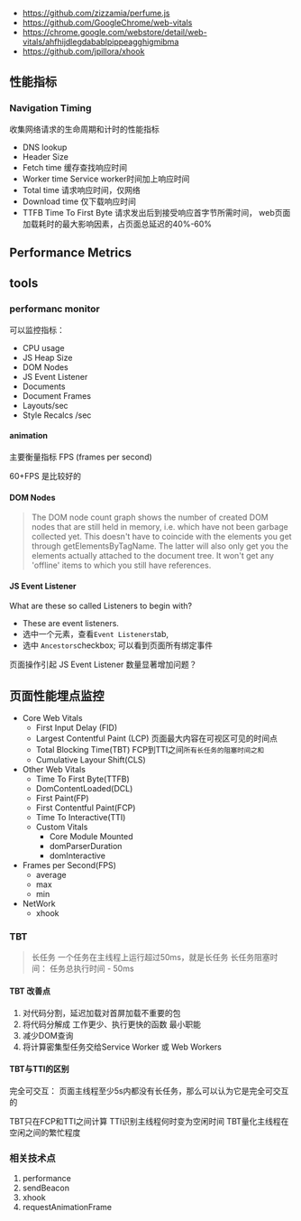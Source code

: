 + https://github.com/zizzamia/perfume.js
+ https://github.com/GoogleChrome/web-vitals
+ https://chrome.google.com/webstore/detail/web-vitals/ahfhijdlegdabablpippeagghigmibma
+ https://github.com/jpillora/xhook

## 性能指标
### Navigation Timing
收集网络请求的生命周期和计时的性能指标
+ DNS lookup
+ Header Size
+ Fetch time 缓存查找响应时间
+ Worker time Service worker时间加上响应时间
+ Total time 请求响应时间，仅网络
+ Download time 仅下载响应时间
+ TTFB Time To First Byte 请求发出后到接受响应首字节所需时间， web页面加载耗时的最大影响因素，占页面总延迟的40%-60%


## Performance Metrics



## tools
### performanc monitor
可以监控指标：
+ CPU usage
+ JS Heap Size
+ DOM Nodes
+ JS Event Listener
+ Documents
+ Document Frames
+ Layouts/sec
+ Style Recalcs /sec


#### animation
主要衡量指标 FPS (frames per second)

60+FPS 是比较好的


#### DOM Nodes
> The DOM node count graph shows the number of created DOM nodes that are still held in memory, i.e. which have not been garbage collected yet. This doesn't have to coincide with the elements you get through getElementsByTagName. The latter will also only get you the elements actually attached to the document tree. It won't get any 'offline' items to which you still have references.


#### JS Event Listener

What are these so called Listeners to begin with?

+ These are event listeners.
+ 选中一个元素，查看`Event Listeners`tab, 
+ 选中 `Ancestors`checkbox; 可以看到页面所有绑定事件

页面操作引起 JS Event Listener 数量显著增加问题？


## 页面性能埋点监控

+ Core Web Vitals
  + First Input Delay (FID)
  + Largest Contentful Paint (LCP) 页面最大内容在可视区可见的时间点
  + Total Blocking Time(TBT) FCP到TTI之间`所有长任务的阻塞时间之和`
  + Cumulative Layour Shift(CLS)
+ Other Web Vitals
  + Time To First Byte(TTFB) 
  + DomContentLoaded(DCL)
  + First Paint(FP)
  + First Contentful Paint(FCP)
  + Time To Interactive(TTI)
  + Custom Vitals
    + Core Module Mounted
    + domParserDuration
    + domInteractive
+ Frames per Second(FPS)
  + average
  + max
  + min
+ NetWork
  + xhook

### TBT

> 长任务
> 一个任务在主线程上运行超过50ms，就是长任务
> 长任务阻塞时间： 任务总执行时间 - 50ms 
#### TBT 改善点
1. 对代码分割，延迟加载对首屏加载不重要的包
2. 将代码分解成 工作更少、执行更快的函数  最小职能
3. 减少DOM查询
4. 将计算密集型任务交给Service Worker 或 Web Workers

#### TBT与TTI的区别
完全可交互： 页面主线程至少5s内都没有长任务，那么可以认为它是完全可交互的

TBT只在FCP和TTI之间计算
TTI识别主线程何时变为空闲时间
TBT量化主线程在空闲之间的繁忙程度


### 相关技术点
1. performance
2. sendBeacon
3. xhook
4. requestAnimationFrame

